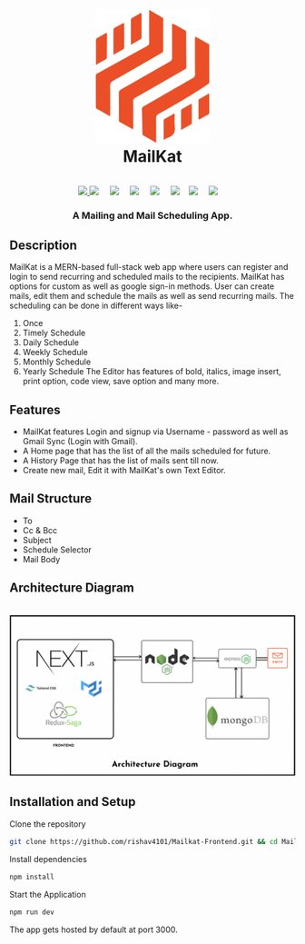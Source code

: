 <h1 align="center">
  <br>
  <a><img src="https://github.com/AbhinavKrishna26/Mailkat-Frontend/blob/main/public/logo.png" width="200"></a>
  <br>  
MailKat
  <br>
</h1>

<p align="center">
   <br>
  <a href="https://material-ui.com/">
    <img src="https://github.com/rishav4101/eth-supplychain-dapp/blob/main/images/mat.png" width="60">       
  </a>
  <img src="https://tailwindcss.com/_next/static/media/twitter-square.daf77586b35e90319725e742f6e069f9.jpg" width="50">  &nbsp;&nbsp;&nbsp;
  <img src="https://cpanelplesk.com/wp-content/uploads/2017/07/How-to-Create-and-Drop-Users-in-MongoDB.jpg" width="50">
  &nbsp;&nbsp;&nbsp;
  <a href="https://expressjs.com/"><img src="https://github.com/rishav4101/eth-supplychain-dapp/blob/main/images/express.svg" width="50"></a>
   &nbsp;&nbsp;&nbsp;
    <a href="https://expressjs.com/"><img src="https://nodejs.org/static/images/logo.svg" width="50"></a>
    &nbsp;&nbsp;&nbsp;
  <a href=""><img src="https://camo.githubusercontent.com/92ec9eb7eeab7db4f5919e3205918918c42e6772562afb4112a2909c1aaaa875/68747470733a2f2f6173736574732e76657263656c2e636f6d2f696d6167652f75706c6f61642f76313630373535343338352f7265706f7369746f726965732f6e6578742d6a732f6e6578742d6c6f676f2e706e67" width="50"></a>&nbsp;&nbsp;&nbsp;
   <img src="https://miro.medium.com/max/312/1*zcK3vvoVjsqkqB0oja8RWw.png" width="50"> &nbsp;&nbsp;&nbsp;
  <img src="https://www.downloadclipart.net/medium/smtp-png-photos.png" width="50"> &nbsp;&nbsp;&nbsp;
  <br> 
</p>

<h3 align="center">A Mailing and Mail Scheduling App.</h3>

## Description
MailKat is a MERN-based full-stack web app where users can register and login to send recurring and scheduled mails to the recipients.
MailKat has options for custom as well as google sign-in methods. User can create mails, edit them and schedule the mails as well as send recurring mails.
The scheduling can be done in different ways like-
1. Once
2. Timely Schedule
3. Daily Schedule
4. Weekly Schedule
5. Monthly Schedule
6. Yearly Schedule 
 The Editor has features of bold, italics, image insert, print option, code view, save option and many more.
 ## Features
 * MailKat features Login and signup via Username - password as well as Gmail Sync (Login with Gmail).
 * A Home page that has the list of all the mails scheduled for future.
 * A History Page that has the list of mails sent till now.
 * Create new mail, Edit it with MailKat's own Text Editor.
 
 ## Mail Structure
* To
* Cc & Bcc
* Subject
* Schedule Selector
* Mail Body

## Architecture Diagram
<p align="center">
   <br>
  <a><img src="https://github.com/AbhinavKrishna26/Mailkat-Frontend/blob/main/public/Screenshot%202021-06-27%20at%2012.23.57%20AM.png" width="800"></a>
  <br> 
</p>

## Installation and Setup
Clone the repository 
```Bash
git clone https://github.com/rishav4101/Mailkat-Frontend.git && cd Mailkat-Frontend
```
Install dependencies
```Bash
npm install
```
Start the Application
```Bash
npm run dev
```
 
The app gets hosted by default at port 3000.

